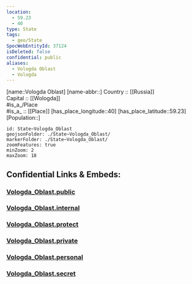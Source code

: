 ```yaml
---
location:
  - 59.23
  - 40
type: State
tags:
  - geo/State
SpocWebEntityId: 37124
isDeleted: false
confidential: public
aliases:
  - Vologda Oblast
  - Vologda
---
```

[name::Vologda Oblast] 
[name-abbr::] 
Country :: [[Russia]]  
Capital :: [[Wologda]]  
#is_a_/Place  
#is_a_ :: [[Place]] 
[has_place_longitude::40] 
[has_place_latitude::59.23] 
[Population::] 



```leaflet
id: State~Vologda_Oblast
geojsonFolder: ./State~Vologda_Oblast/
markerFolder: ./State~Vologda_Oblast/
zoomFeatures: true 
minZoom: 2 
maxZoom: 18
```


## Confidential Links & Embeds: 

### [Vologda_Oblast.public](/_public/\Earth\Continent\Europe\Europe~East\Russia\Russia~NorthWestVologda_Oblast.public.md) 

### [Vologda_Oblast.internal](/_internal/\Earth\Continent\Europe\Europe~East\Russia\Russia~NorthWestVologda_Oblast.internal.md) 

### [Vologda_Oblast.protect](/_protect/\Earth\Continent\Europe\Europe~East\Russia\Russia~NorthWestVologda_Oblast.protect.md) 

### [Vologda_Oblast.private](/_private/\Earth\Continent\Europe\Europe~East\Russia\Russia~NorthWestVologda_Oblast.private.md) 

### [Vologda_Oblast.personal](/_personal/\Earth\Continent\Europe\Europe~East\Russia\Russia~NorthWestVologda_Oblast.personal.md) 

### [Vologda_Oblast.secret](/_secret/\Earth\Continent\Europe\Europe~East\Russia\Russia~NorthWestVologda_Oblast.secret.md)

